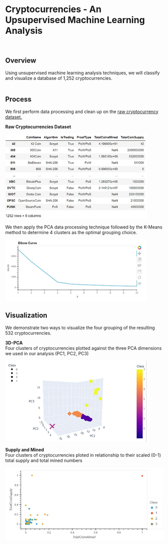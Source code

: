 # Cryptocurrencies - An Upsupervised Machine Learning Analysis <br>
<br>


## Overview
Using unsupervised machine learning analysis techniques, we will classify and visualize a database of 1,252 cryptocurrencies.<br>
<br>


## Process
We first perform data processing and clean up on the [raw cryptocurrency dataset.](crypto_data.csv)<br>

**Raw Cryptocurrencies Dataset**<br>

<img src = 'images/crypto_data.JPG' width=450px>
<br>

We then apply the PCA data processing technique followed by the K-Means method to determine 4 clusters as the optimal grouping choice.<br>


<img src = 'images/KmeansElbow.JPG' width=450px>
<br>

## Visualization

We demonstrate two ways to visualize the four grouping of the resulting 532 cryptocurrencies.

**3D-PCA** <br>
Four clusters of cryptocurrencies plotted against the three PCA dimensions we used in our analysis (PC1, PC2, PC3)<br>

<img src = 'images/PCA_clusters.JPG' width=450px>
<br>


**Supply and Mined**<br>
Four clusters of cryptocurrencies ploted in relationship to their scaled (0-1) total supply and total mined numbers <br>

<img src = 'images/PCA_cluster_supply&mined_visual.JPG' width=600px>



